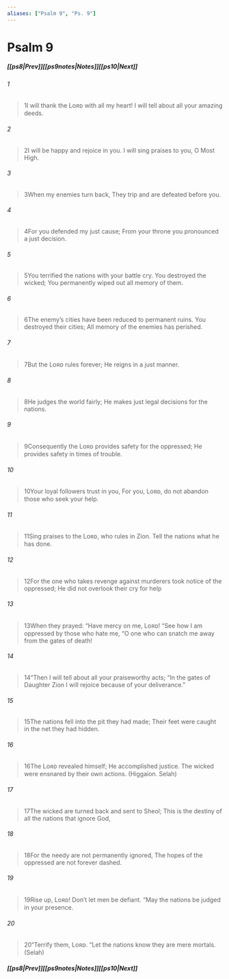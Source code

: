 ```yaml
---
aliases: ["Psalm 9", "Ps. 9"]
---
```

# Psalm 9
##### <span class=arrow-left></span>[[ps8|Prev]]<span class=navigation-separator></span>[[ps9notes|Notes]]<span class=navigation-separator></span>[[ps10|Next]]<span class=arrow-right></span>
###### 1
><span class=verse-first-poetry>1</span>I will thank the Lᴏʀᴅ with all my heart!
>I will tell about all your amazing deeds.
###### 2
><span class=verse-body-poetry>2</span>I will be happy and rejoice in you.
>I will sing praises to you, O Most High.
<div class=paragraph-break></div>

###### 3
><span class=verse-first-poetry>3</span>When my enemies turn back,
>They trip and are defeated before you.
###### 4
><span class=verse-body-poetry>4</span>For you defended my just cause;
>From your throne you pronounced a just decision.
###### 5
><span class=verse-body-poetry>5</span>You terrified the nations with your battle cry.
>You destroyed the wicked;
>You permanently wiped out all memory of them.
###### 6
><span class=verse-body-poetry>6</span>The enemy’s cities have been reduced to permanent ruins.
>You destroyed their cities;
>All memory of the enemies has perished.
<div class=paragraph-break></div>

###### 7
><span class=verse-first-poetry>7</span>But the Lᴏʀᴅ rules forever;
>He reigns in a just manner.
###### 8
><span class=verse-body-poetry>8</span>He judges the world fairly;
>He makes just legal decisions for the nations.
###### 9
><span class=verse-body-poetry>9</span>Consequently the Lᴏʀᴅ provides safety for the oppressed;
>He provides safety in times of trouble.
###### 10
><span class=verse-body-poetry>10</span>Your loyal followers trust in you,
>For you, Lᴏʀᴅ, do not abandon those who seek your help.
<div class=paragraph-break></div>

###### 11
><span class=verse-first-poetry>11</span>Sing praises to the Lᴏʀᴅ, who rules in Zion.
>Tell the nations what he has done.
###### 12
><span class=verse-body-poetry>12</span>For the one who takes revenge against murderers took notice of the oppressed;
>He did not overlook their cry for help
###### 13
><span class=verse-body-poetry>13</span>When they prayed:
><span class=poetry-quote-double>“</span>Have mercy on me, Lᴏʀᴅ!
><span class=poetry-quote-double>“</span>See how I am oppressed by those who hate me,
><span class=poetry-quote-double>“</span>O one who can snatch me away from the gates of death!
###### 14
><span class=verse-body-poetry>14</span><span class=poetry-quote-double>“</span>Then I will tell about all your praiseworthy acts;
><span class=poetry-quote-double>“</span>In the gates of Daughter Zion I will rejoice because of your deliverance.”
###### 15
><span class=verse-body-poetry>15</span>The nations fell into the pit they had made;
>Their feet were caught in the net they had hidden.
###### 16
><span class=verse-body-poetry>16</span>The Lᴏʀᴅ revealed himself;
>He accomplished justice.
>The wicked were ensnared by their own actions. (Higgaion. Selah)
<div class=paragraph-break></div>

###### 17
><span class=verse-first-poetry>17</span>The wicked are turned back and sent to Sheol;
>This is the destiny of all the nations that ignore God,
###### 18
><span class=verse-body-poetry>18</span>For the needy are not permanently ignored,
>The hopes of the oppressed are not forever dashed.
###### 19
><span class=verse-body-poetry>19</span>Rise up, Lᴏʀᴅ!
>Don’t let men be defiant.
><span class=poetry-quote-double>“</span>May the nations be judged in your presence.
###### 20
><span class=verse-body-poetry>20</span><span class=poetry-quote-double>“</span>Terrify them, Lᴏʀᴅ.
><span class=poetry-quote-double>“</span>Let the nations know they are mere mortals. (Selah)
##### <span class=arrow-left></span>[[ps8|Prev]]<span class=navigation-separator></span>[[ps9notes|Notes]]<span class=navigation-separator></span>[[ps10|Next]]<span class=arrow-right></span>